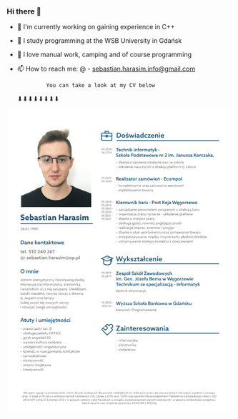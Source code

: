 ### Hi there 👋


- 🔭 I'm currently working on gaining experience in C++
- 🌱 I study programming at the WSB University in Gdańsk
- 💬 I love manual work, camping and of course programming
- 📫 How to reach me: @ - sebastian.harasim.info@gmail.com  
     
               You can take a look at my CV below   
   ⬇⬇⬇⬇⬇⬇⬇⬇
                                
<p align="center">
 <img src="CV_SebastianH.png" />
</p>
